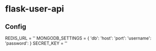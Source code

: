 flask-user-api
==============

## Config 
REDIS_URL = ''
MONGODB_SETTINGS = {
    'db': 
    'host': 
    'port': 
    'username': 
    'password': 
}
SECRET_KEY = ''